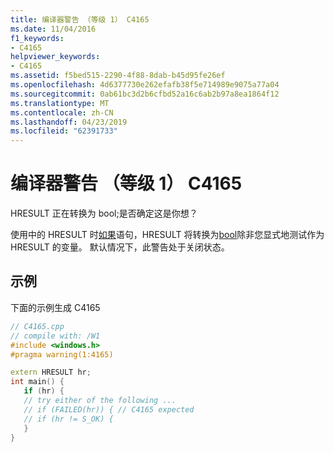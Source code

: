 ```yaml
---
title: 编译器警告 （等级 1） C4165
ms.date: 11/04/2016
f1_keywords:
- C4165
helpviewer_keywords:
- C4165
ms.assetid: f5bed515-2290-4f88-8dab-b45d95fe26ef
ms.openlocfilehash: 4d6377730e262efafb38f5e714989e9075a77a04
ms.sourcegitcommit: 0ab61bc3d2b6cfbd52a16c6ab2b97a8ea1864f12
ms.translationtype: MT
ms.contentlocale: zh-CN
ms.lasthandoff: 04/23/2019
ms.locfileid: "62391733"
---
```

# <a name="compiler-warning-level-1-c4165"></a>编译器警告 （等级 1） C4165

HRESULT 正在转换为 bool;是否确定这是你想？

使用中的 HRESULT 时[如果](../../cpp/if-else-statement-cpp.md)语句，HRESULT 将转换为[bool](../../cpp/bool-cpp.md)除非您显式地测试作为 HRESULT 的变量。 默认情况下，此警告处于关闭状态。

## <a name="example"></a>示例

下面的示例生成 C4165

```cpp
// C4165.cpp
// compile with: /W1
#include <windows.h>
#pragma warning(1:4165)

extern HRESULT hr;
int main() {
   if (hr) {
   // try either of the following ...
   // if (FAILED(hr)) { // C4165 expected
   // if (hr != S_OK) {
   }
}
```
